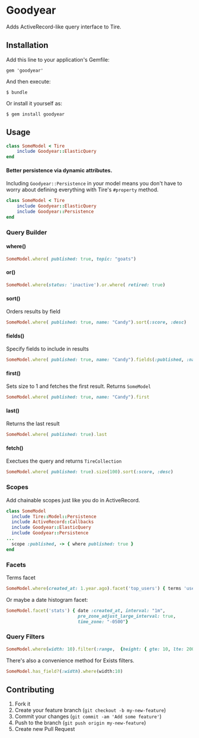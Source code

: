 # Goodyear

Adds ActiveRecord-like query interface to Tire.

## Installation

Add this line to your application's Gemfile:

    gem 'goodyear'

And then execute:

    $ bundle

Or install it yourself as:

    $ gem install goodyear

## Usage


```ruby
class SomeModel < Tire
    include Goodyear::ElasticQuery
end
```

#### Better persistence via dynamic attributes. 

Including `Goodyear::Persistence` in your model means you don't have to worry about defining everything with Tire's `#property` method. 

```ruby
class SomeModel < Tire
    include Goodyear::ElasticQuery
    include Goodyear::Persistence
end
```


### Query Builder

#### where()

```ruby
SomeModel.where( published: true, topic: "goats")
```

#### or()

```ruby
SomeModel.where(status: 'inactive').or.where( retired: true)
```

#### sort()

Orders results by field

```ruby
SomeModel.where( published: true, name: "Candy").sort(:score, :desc)
```

#### fields()

Specify fields to include in results

```ruby
SomeModel.where( published: true, name: "Candy").fields(:published, :name, :score)
```

#### first()

Sets size to 1 and fetches the first result. Returns `SomeModel`

```ruby
SomeModel.where( published: true, name: "Candy").first
```

#### last()

Returns the last result

```ruby
SomeModel.where( published: true).last
```


#### fetch()

Exectues the query and returns `TireCollection`

```ruby
SomeModel.where( published: true).size(100).sort(:score, :desc)
```

### Scopes

Add chainable scopes just like you do in ActiveRecord. 

```ruby
class SomeModel
  include Tire::Model::Persistence
  include ActiveRecord::Callbacks
  include Goodyear::ElasticQuery
  include Goodyear::Persistence
...
  scope :published, -> { where published: true }
end
```

### Facets

Terms facet
```ruby
SomeModel.where(created_at: 1.year.ago).facet('top_users') { terms 'users', size: 50 }
```

Or maybe a date histogram facet:
```ruby
SomeModel.facet('stats') { date :created_at, interval: "1m", 
                           pre_zone_adjust_large_interval: true, 
                           time_zone: "-0500"}
```



### Query Filters

```ruby
SomeModel.where(width: 10).filter(:range,  {height: { gte: 10, lte: 200} })
```

There's also a convenience method for Exists filters. 

```ruby
SomeModel.has_field?(:width).where(width:10)
```


## Contributing

1. Fork it
2. Create your feature branch (`git checkout -b my-new-feature`)
3. Commit your changes (`git commit -am 'Add some feature'`)
4. Push to the branch (`git push origin my-new-feature`)
5. Create new Pull Request
